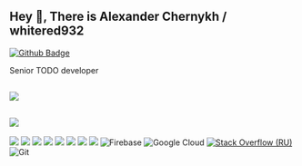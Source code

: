 ## Hey 👋, There is Alexander Chernykh / whitered932
[![Github Badge](https://img.shields.io/badge/-whitered932-grey?style=flat&logo=github&logoColor=white&link=https://github.com/whitered932/)](https://www.github.com/whitered932/) <p align='left'>Senior TODO developer
</p>

[![](https://github-readme-stats.vercel.app/api?username=whitered932&show_icons=true)](https://github.com/whitered932)
---
[![](https://github-readme-stats.vercel.app/api/pin/?username=altiore&repo=lorder.ui)](https://github.com/altiore/lorder.ui)
---

![](https://img.shields.io/badge/Linux-FCC624?style=for-the-badge&logo=linux&logoColor=black)
![](https://img.shields.io/badge/webstorm-143?style=for-the-badge&logo=webstorm&logoColor=white&color=black)
![](https://img.shields.io/badge/typescript-%23007ACC.svg?style=for-the-badge&logo=typescript&logoColor=white)
![](https://img.shields.io/badge/react-%2320232a.svg?style=for-the-badge&logo=react&logoColor=%2361DAFB)
![](https://img.shields.io/badge/nestjs-%23E0234E.svg?style=for-the-badge&logo=nestjs&logoColor=white)
![](https://img.shields.io/badge/postgres-%23316192.svg?style=for-the-badge&logo=postgresql&logoColor=white)
![](https://img.shields.io/badge/Postman-FF6C37?style=for-the-badge&logo=postman&logoColor=red)
![](https://img.shields.io/badge/Fedora-294172?style=for-the-badge&logo=fedora&logoColor=white)
![Firebase](https://img.shields.io/badge/firebase-%23039BE5.svg?style=for-the-badge&logo=firebase)
![Google Cloud](https://img.shields.io/badge/GoogleCloud-%234285F4.svg?style=for-the-badge&logo=google-cloud&logoColor=white)
[![Stack Overflow (RU)](https://img.shields.io/badge/-Stackoverflow-FE7A16?style=for-the-badge&logo=stack-overflow&logoColor=white)](https://ru.stackoverflow.com/users/373692/alexander-chernykh)
![Git](https://img.shields.io/badge/git-%23F05033.svg?style=for-the-badge&logo=git&logoColor=white)


